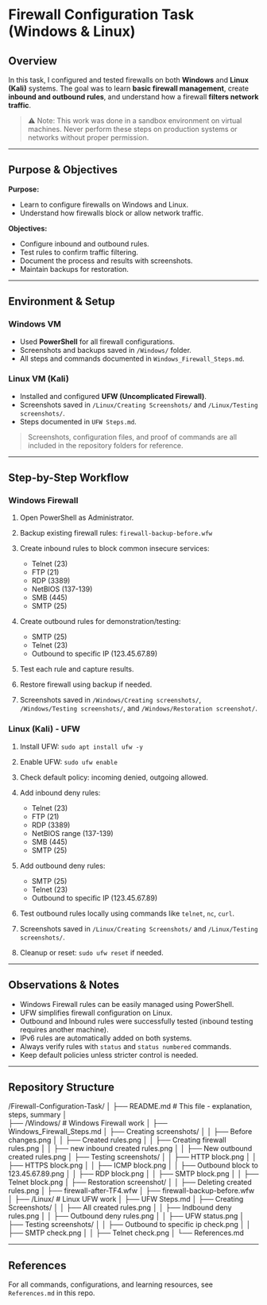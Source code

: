 # Firewall Configuration Task (Windows & Linux)

## Overview

In this task, I configured and tested firewalls on both **Windows** and **Linux (Kali)** systems. The goal was to learn **basic firewall management**, create **inbound and outbound rules**, and understand how a firewall **filters network traffic**.

> ⚠ Note: This work was done in a sandbox environment on virtual machines. Never perform these steps on production systems or networks without proper permission.

---

## Purpose & Objectives

**Purpose:**

* Learn to configure firewalls on Windows and Linux.
* Understand how firewalls block or allow network traffic.

**Objectives:**

* Configure inbound and outbound rules.
* Test rules to confirm traffic filtering.
* Document the process and results with screenshots.
* Maintain backups for restoration.

---

## Environment & Setup

### Windows VM

* Used **PowerShell** for all firewall configurations.
* Screenshots and backups saved in `/Windows/` folder.
* All steps and commands documented in `Windows_Firewall_Steps.md`.

### Linux VM (Kali)

* Installed and configured **UFW (Uncomplicated Firewall)**.
* Screenshots saved in `/Linux/Creating Screenshots/` and `/Linux/Testing screenshots/`.
* Steps documented in `UFW Steps.md`.

> Screenshots, configuration files, and proof of commands are all included in the repository folders for reference.

---

## Step-by-Step Workflow

### Windows Firewall

1. Open PowerShell as Administrator.
2. Backup existing firewall rules: `firewall-backup-before.wfw`
3. Create inbound rules to block common insecure services:

   * Telnet (23)
   * FTP (21)
   * RDP (3389)
   * NetBIOS (137-139)
   * SMB (445)
   * SMTP (25)
4. Create outbound rules for demonstration/testing:

   * SMTP (25)
   * Telnet (23)
   * Outbound to specific IP (123.45.67.89)
5. Test each rule and capture results.
6. Restore firewall using backup if needed.
7. Screenshots saved in `/Windows/Creating screenshots/`, `/Windows/Testing screenshots/`, and `/Windows/Restoration screenshot/`.

### Linux (Kali) - UFW

1. Install UFW: `sudo apt install ufw -y`
2. Enable UFW: `sudo ufw enable`
3. Check default policy: incoming denied, outgoing allowed.
4. Add inbound deny rules:

   * Telnet (23)
   * FTP (21)
   * RDP (3389)
   * NetBIOS range (137-139)
   * SMB (445)
   * SMTP (25)
5. Add outbound deny rules:

   * SMTP (25)
   * Telnet (23)
   * Outbound to specific IP (123.45.67.89)
6. Test outbound rules locally using commands like `telnet`, `nc`, `curl`.
7. Screenshots saved in `/Linux/Creating Screenshots/` and `/Linux/Testing screenshots/`.
8. Cleanup or reset: `sudo ufw reset` if needed.

---

## Observations & Notes

* Windows Firewall rules can be easily managed using PowerShell.
* UFW simplifies firewall configuration on Linux.
* Outbound and Inbound rules were successfully tested (inbound testing requires another machine).
* IPv6 rules are automatically added on both systems.
* Always verify rules with `status` and `status numbered` commands.
* Keep default policies unless stricter control is needed.

---

## Repository Structure

/Firewall-Configuration-Task/
│
├── README.md                             # This file - explanation, steps, summary
│                                                                                                       
├── /Windows/                             # Windows Firewall work
│   ├── Windows_Firewall_Steps.md
│   ├── Creating screenshots/
│   │   ├── Before changes.png
│   │   ├── Created rules.png
│   │   ├── Creating firewall rules.png
│   │   ├── new inbound created rules.png
│   │   ├── New outbound created rules.png
│   ├── Testing screenshots/
│   │   ├── HTTP block.png
│   │   ├── HTTPS block.png
│   │   ├── ICMP block.png
│   │   ├── Outbound block to 123.45.67.89.png
│   │   ├── RDP block.png
│   │   ├── SMTP block.png
│   │   ├── Telnet block.png
│   ├── Restoration screenshot/
│   │   ├── Deleting created rules.png
│   ├── firewall-after-TF4.wfw
│   ├── firewall-backup-before.wfw
│
├── /Linux/                               # Linux UFW work
│   ├── UFW Steps.md
│   ├── Creating Screenshots/
│   │   ├── All created rules.png
│   │   ├── Indbound deny rules.png
│   │   ├── Outbound deny rules.png
│   │   ├── UFW status.png
│   ├── Testing screenshots/
│   │   ├── Outbound to specific ip check.png
│   │   ├── SMTP check.png
│   │   ├── Telnet check.png
│
└── References.md

---
## References

For all commands, configurations, and learning resources, see `References.md` in this repo.



